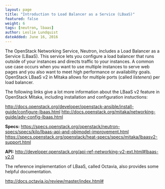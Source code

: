 ```yaml
---
layout: page
title: "Introduction to Load Balancer as a Service (LBaaS)"
featured: false
weight: 6
tags: [neutron, lbaas]
author: Leslie Lundquist
dateAdded: June 16, 2016
---
```


The OpenStack Networking Service, Neutron, includes a Load Balancer as a Service (LBaaS). This service lets you configure a load balancer that runs outside of your instances and directs traffic to your instances. A common use case occurs when you want to use multiple instances to serve web pages and you also want to meet high performance or availability goals. OpenStack LBaaS v2 in Mitaka allows for multiple ports (called _listeners_) per load balancer.

The following links give a lot more information about the LBaaS v2 feature in OpenStack Mitaka, including installation and configuration instuctions:
 
http://docs.openstack.org/developer/openstack-ansible/install-guide/configure-lbaas.html
http://docs.openstack.org/mitaka/networking-guide/adv-config-lbaas.html

**Specs:**
https://specs.openstack.org/openstack/neutron-specs/specs/kilo/lbaas-api-and-objmodel-improvement.html
https://specs.openstack.org/openstack/heat-specs/specs/mitaka/lbaasv2-support.html

**API:**
http://developer.openstack.org/api-ref-networking-v2-ext.html#lbaas-v2.0

The reference implementation of LBaaS, called Octavia, also provides some helpful documentation.

http://docs.octavia.io/review/master/index.html#
